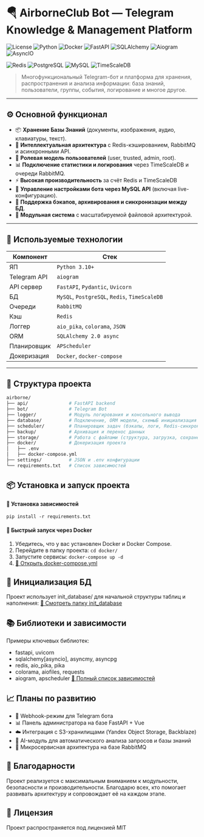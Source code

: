 # 🪂 AirborneClub Bot — Telegram Knowledge & Management Platform

![License](https://img.shields.io/badge/license-MIT-blue.svg )
![Python](https://img.shields.io/badge/python-3.12%2B-yellow.svg )
![Docker](https://img.shields.io/badge/dockerized-yes-blue.svg )
![FastAPI](https://img.shields.io/badge/api-FastAPI-00b894.svg )
![SQLAlchemy](https://img.shields.io/badge/sqlalchemy-SQL%20Toolkit-blue.svg )
![Aiogram]( https://img.shields.io/badge/aiogram-5.0-blueviolet.svg?logo=telegram&logoColor=white)
![AsyncIO]( https://img.shields.io/badge/asyncio-%23008BFF.svg?logo=python&logoColor=white)

![Redis](https://img.shields.io/badge/redis-%23DD0031.svg?logo=redis&logoColor=white)
![PostgreSQL]( https://img.shields.io/badge/postgresql-%23316192.svg?logo=postgresql&logoColor=white)
![MySQL]( https://img.shields.io/badge/mysql-%23005C78.svg?logo=mysql&logoColor=white)
![TimeScaleDB]( https://img.shields.io/badge/timescaledb-black?logo=timescaledb&logoColor=brightgreen)


> Многофункциональный Telegram-бот и платформа для хранения, распространения и анализа информации: база знаний, пользователи, группы, события, логирование и многое другое.

---

## ⚙️ Основной функционал

- 📦 **Хранение Базы Знаний** (документы, изображения, аудио, клавиатуры, текст).
- 🧠 **Интеллектуальная архитектура** с Redis-кэшированием, RabbitMQ и асинхронными API.
- 🔐 **Ролевая модель пользователей** (user, trusted, admin, root).
- 📊 **Подключение статистики и логирования** через TimeScaleDB и очереди RabbitMQ.
- ⚡️ **Высокая производительность** за счёт Redis и TimeScaleDB
- 🔧 **Управление настройками бота через MySQL API** (включая live-конфигурацию).
- 📁 **Поддержка бэкапов, архивирования и синхронизации между БД**.
- 🔁 **Модульная система** с масштабируемой файловой архитектурой.

---

## 🧰 Используемые технологии

| Компонент       | Стек                              |
|-----------------|-----------------------------------|
| ЯП              | `Python 3.10+`                    |
| Telegram API    | `aiogram`                         |
| API сервер      | `FastAPI`, `Pydantic`, `Uvicorn`  |
| БД              | `MySQL`, `PostgreSQL`, `Redis`, `TimeScaleDB` |
| Очереди         | `RabbitMQ`                        |
| Кэш             | `Redis`                           |
| Логгер          | `aio_pika`, `colorama`, `JSON`    |
| ORM             | `SQLAlchemy 2.0 async`            |
| Планировщик     | `APScheduler`                     |
| Докеризация     | `Docker`, `docker-compose`        |

---

## 📂 Структура проекта

```bash
airborne/
├── api/               # FastAPI backend
├── bot/               # Telegram Bot
├── logger/            # Модуль логирования и консольного вывода
├── database/          # Подключение, ORM модели, схемыБ инициализация
├── scheduler/         # Планировщик задач (бэкапы, логи, Redis-синхронизация)
├── backup/            # Архивация и перенос данных
├── storage/           # Работа с файлами (структура, загрузка, сохранение)
├── docker/            # Докеризация проекта
│   ├── .env
│   ├── docker-compose.yml
├── settings/          # JSON и .env конфигурации
└── requirements.txt   # Список зависимостей
```

## 📦 Установка и запуск проекта
#### 🔧 Установка зависимостей

`pip install -r requirements.txt`

#### 🐳 Быстрый запуск через Docker
1. Убедитесь, что у вас установлен Docker и Docker Compose.
2. Перейдите в папку проекта:
`cd docker/`
3. Запустите сервисы:
`docker-compose up -d`
4. [📁 Открыть docker-compose.yml](./database/docker/docker-compose.yml)

## 💾 Инициализация БД
Проект использует init_database/ для начальной структуры таблиц и наполнения: [📁 Смотреть папку init_database](./database/init/)

## 📚 Библиотеки и зависимости
Примеры ключевых библиотек:
- fastapi, uvicorn
- sqlalchemy[asyncio], asyncmy, asyncpg
- redis, aio_pika, pika
- colorama, aiofiles, requests
- aiogram, apscheduler
[📄 Полный список зависимостей](requirements.txt)

## 📈 Планы по развитию
- 📡 Webhook-режим для Telegram бота
- 📊 Панель администратора на базе FastAPI + Vue
- ☁️ Интеграция с S3-хранилищами (Yandex Object Storage, Backblaze)
- 🧠 AI-модуль для автоматического анализа запросов и базы знаний
- 🔌 Микросервисная архитектура на базе RabbitMQ

## 🙏 Благодарности
Проект реализуется с максимальным вниманием к модульности, безопасности и производительности. Благодарю всех, кто помогает развивать архитектуру и сопровождает её на каждом этапе.

## 📄 Лицензия
Проект распространяется под лицензией MIT
